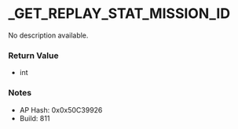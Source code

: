 # _GET_REPLAY_STAT_MISSION_ID

No description available.

### Return Value
* int

### Notes
* AP Hash: 0x0x50C39926
* Build: 811

